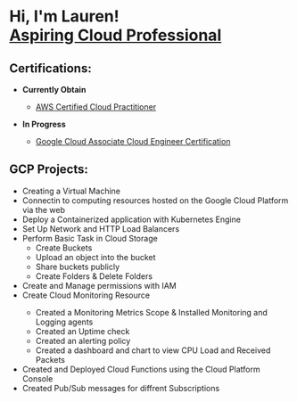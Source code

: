 <h1>Hi, I'm Lauren! <br/><a href="https://www.linkedin.com/in/laurenbolin/">Aspiring Cloud Professional </a>

<h2>Certifications:</h2>
  
- <b>Currently Obtain</b>
  - [AWS Certified Cloud Practitioner](https://www.credly.com/badges/51d5aee6-4f92-4aa5-8c39-c58cba00bdee)<br/>
  
- <b>In Progress</b>
  - [Google Cloud Associate Cloud Engineer Certification](https://cloud.google.com/learn/certification/cloud-engineer)<br/>
    
<h2>GCP Projects:</h2>
<ul>
  <li>Creating a Virtual Machine</li>
  <li>Connectin to computing resources hosted on the Google Cloud Platform via the web</li>
  <li>Deploy a Containerized application with Kubernetes Engine</li>
  <li>Set Up Network and HTTP Load Balancers</li>
  <li>Perform Basic Task in Cloud Storage
    <ul>
      <li>Create Buckets</li>
      <li>Upload an object into the bucket</li>
      <li>Share buckets publicly</li>
      <li> Create Folders & Delete Folders</li>
    </ul>
  </li>
  <li>Create and Manage permissions with IAM</li>
  <li>Create Cloud Monitoring Resource</li>
    <ul>
      <li>Created a Monitoring Metrics Scope & Installed Monitoring and Logging agents</li>
      <li>Created an Uptime check</li>
      <li>Created an alerting policy</li>
      <li>Created a dashboard and chart to view CPU Load and Received Packets</li>
    </ul>
  <li>Created and Deployed Cloud Functions using the Cloud Platform Console</li>
  <li>Created Pub/Sub messages for diffrent Subscriptions</li>
</ul>
